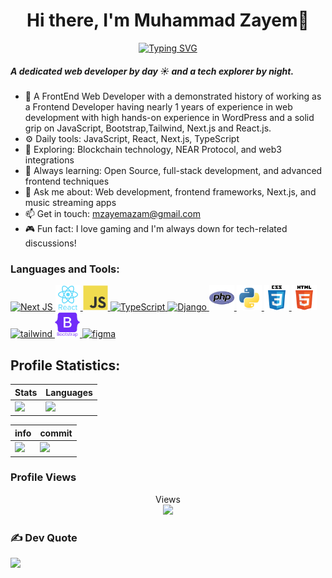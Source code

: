 <!--n### Hi there 👋 -->
<body>
    <div align="center">
      <h1 color=#F7CC18FF> Hi there, I'm Muhammad Zayem👋<a href="#"></h1>
    </div>
  <p align="center">
  <a href="https://git.io/typing-svg"><img src="https://readme-typing-svg.herokuapp.com?font=sans-serif+fonts&weight=800&size=24&duration=2000&pause=1000&color=F7CC18&center=true&vCenter=true&width=435&lines=Web+Developer;FrontEnd+Developer;Intern+at+Near+Builders;Computer+Science+2024;Student+at+IUB;" alt="Typing SVG" /></a>
  </p>

##### A dedicated web developer by day ☀️ and a tech explorer by night.
- 🔭 A FrontEnd Web Developer with a demonstrated history of working as a Frontend Developer having nearly 1 years of experience in web development with high hands-on experience in WordPress and a solid grip on JavaScript, Bootstrap,Tailwind, Next.js and React.js.
- ⚙️ Daily tools: JavaScript, React, Next.js, TypeScript
- 🔭 Exploring: Blockchain technology, NEAR Protocol, and web3 integrations
- 🌱 Always learning: Open Source, full-stack development, and advanced frontend techniques
- 💬 Ask me about: Web development, frontend frameworks, Next.js, and music streaming apps
- 📫 Get in touch: [mzayemazam@gmail.com](mailto:mzayemazam@gmail.com)
- 🎮 Fun fact: I love gaming and I'm always down for tech-related discussions!

<!-- ### Connect with me:

[![website](./img/globe-light.svg)](https://techstersol.com)
[![website](./img/globe-dark.svg)](https://theprofessoruzair.blogspot.com/)
&nbsp;&nbsp;
[![website](./img/youtube-light.svg)](https://www.youtube.com/channel/UCDBJYC_ehaftLeVrwXi7PXg)
[![website](./img/youtube-dark.svg)](https://www.youtube.com/channel/UCDBJYC_ehaftLeVrwXi7PXg)
&nbsp;&nbsp;
[![website](./img/twitter-light.svg)](https://twitter.com/uzair98740890)
[![website](./img/twitter-dark.svg)](https://twitter.com/uzair98740890)
&nbsp;&nbsp;
[![website](./img/linkedin-light.svg)](https://www.linkedin.com/in/uzair-sarfraz-b3393521b/)
[![website](./img/linkedin-dark.svg)](https://www.linkedin.com/in/uzair-sarfraz-b3393521b/)
&nbsp;&nbsp;
[![website](./img/instagram-light.svg)](https://www.instagram.com/professoruzair93/)
[![website](./img/instagram-dark.svg)](https://www.instagram.com/professoruzair93/)
-->
### Languages and Tools:

<p align='left'>
 <!-- <a href="https://angular.io" target="_blank" rel="noreferrer">
    <img
      src="https://angular.io/assets/images/logos/angular/angular.svg"
      alt="angular"
      width="40"
      height="40"
    />
  </a> -->

  <a href="https://nextjs.org" target="_blank" rel="noreferrer">
    <img
      src="https://cdn.worldvectorlogo.com/logos/next-js.svg"
      alt="Next JS"
      width="40"
      height="40"
    />
  </a> 
  <a href="https://reactjs.org/" target="_blank" rel="noreferrer">
    <img
      src="https://raw.githubusercontent.com/devicons/devicon/master/icons/react/react-original-wordmark.svg"
      alt="react"
      width="40"
      height="40"
    />
  </a>
  <a
    href="https://developer.mozilla.org/en-US/docs/Web/JavaScript"
    target="_blank"
    rel="noreferrer"
  >
    <img
      src="https://raw.githubusercontent.com/devicons/devicon/master/icons/javascript/javascript-original.svg"
      alt="javascript"
      width="40"
      height="40"
    />
  </a>
  <a
    href="https://www.typescriptlang.org/"
    target="_blank"
    rel="noreferrer"
  >
    <img
      src="https://cdn.iconscout.com/icon/free/png-256/free-typescript-logo-icon-download-in-svg-png-gif-file-formats--technology-social-media-company-brand-vol-7-pack-logos-icons-2945272.png"
      alt="TypeScript"
      width="40"
      height="40"
    />
  </a>

  <a href="https://www.djangoproject.com" target="_blank" rel="noreferrer">
    <img
      src="https://svgrepo.com/show/353657/django-icon.svg"
      alt="Django"
      width="40"
      height="40"
    />
  </a>

  <a href="https://www.php.net" target="_blank" rel="noreferrer">
    <img
      src="https://raw.githubusercontent.com/devicons/devicon/master/icons/php/php-original.svg"
      alt="php"
      width="40"
      height="40"
    />
  </a>
  <a href="https://www.python.org" target="_blank" rel="noreferrer">
    <img
      src="https://raw.githubusercontent.com/devicons/devicon/master/icons/python/python-original.svg"
      alt="python"
      width="40"
      height="40"
    />
  </a>
    <a href="https://www.w3schools.com/css/" target="_blank" rel="noreferrer">
    <img
      src="https://raw.githubusercontent.com/devicons/devicon/master/icons/css3/css3-original-wordmark.svg"
      alt="css3"
      width="40"
      height="40"
    />
  </a>
  <a href="https://www.w3.org/html/" target="_blank" rel="noreferrer">
    <img
      src="https://raw.githubusercontent.com/devicons/devicon/master/icons/html5/html5-original-wordmark.svg"
      alt="html5"
      width="40"
      height="40"
    />
  </a>
  
  <a href="https://tailwindcss.com/" target="_blank" rel="noreferrer">
    <img
      src="https://www.vectorlogo.zone/logos/tailwindcss/tailwindcss-icon.svg"
      alt="tailwind"
      width="40"
      height="40"
    /> 
  </a>
   <a href="https://getbootstrap.com" target="_blank" rel="noreferrer">
    <img
      src="https://raw.githubusercontent.com/devicons/devicon/master/icons/bootstrap/bootstrap-plain-wordmark.svg"
      alt="bootstrap"
      width="40"
      height="40"
    />
  </a>
   <a href="https://www.figma.com/" target="_blank" rel="noreferrer">
    <img
      src="https://www.vectorlogo.zone/logos/figma/figma-icon.svg"
      alt="figma"
      width="40"
      height="40"
    />
  </a>
</p>

 ## Profile Statistics:
<!-- Stats|Streak|Languages
|---|---|---|
|![](https://github-profile-summary-cards.vercel.app/api/cards/stats?username=mzayem&theme=github)|[![GitHub Streak](https://streak-stats.demolab.com/?user=mzayem&theme=github&hide_border=true&border_radius=32&date_format=j%20M%5B%20Y%5D)](https://git.io/streak-stats)|![](https://github-profile-summary-cards.vercel.app/api/cards/repos-per-language?username=mzayem&theme=github&border=#000)|
-->
Stats|Languages
|---|---|
|![](https://github-profile-summary-cards.vercel.app/api/cards/stats?username=mzayem&theme=github)|![](https://github-profile-summary-cards.vercel.app/api/cards/repos-per-language?username=mzayem&theme=github&border=#000)|

info|commit
|---|---|
|![](http://github-profile-summary-cards.vercel.app/api/cards/profile-details?username=mzayem&theme=github)|![](http://github-profile-summary-cards.vercel.app/api/cards/productive-time?username=mzayem&theme=github&utcOffset=5)|


### Profile Views      
<p align="center"> 
  Views<br>
  <img src="https://profile-counter.glitch.me/mzayem/count.svg" />
</p>

### ✍️ Dev Quote
![](https://quotes-github-readme.vercel.app/api?type=horizontal) 




<!--
# 💫 About Me:

A dedicated web developer by day ☀️ and a tech explorer by night.


- ⚙️ Daily tools: JavaScript, React, Next.js, TypeScript
- 🔭 Exploring: Blockchain technology, NEAR Protocol, and web3 integrations
- 🌱 Always learning: Open Source, full-stack development, and advanced frontend techniques
- 💬 Ask me about: Web development, frontend frameworks, Next.js, and music streaming apps
- 📫 Get in touch: [mzayemazam@gmail.com](mailto:mzayemazam@gmail.com)
- 🎮 Fun fact: I love gaming and I'm always down for tech-related discussions!


## 🌐 Socials:
[![LinkedIn](https://img.shields.io/badge/LinkedIn-%230077B5.svg?logo=linkedin&logoColor=white)](https://linkedin.com/in/muhammad-zayem) [![X](https://img.shields.io/badge/X-black.svg?logo=X&logoColor=white)](https://x.com/@zayem_dev) 

# 💻 Tech Stack:
![JavaScript](https://img.shields.io/badge/javascript-%23323330.svg?style=for-the-badge&logo=javascript&logoColor=%23F7DF1E) ![C#](https://img.shields.io/badge/c%23-%23239120.svg?style=for-the-badge&logo=csharp&logoColor=white) ![HTML5](https://img.shields.io/badge/html5-%23E34F26.svg?style=for-the-badge&logo=html5&logoColor=white) ![PHP](https://img.shields.io/badge/php-%23777BB4.svg?style=for-the-badge&logo=php&logoColor=white) ![TypeScript](https://img.shields.io/badge/typescript-%23007ACC.svg?style=for-the-badge&logo=typescript&logoColor=white) ![.Net](https://img.shields.io/badge/.NET-5C2D91?style=for-the-badge&logo=.net&logoColor=white) ![React](https://img.shields.io/badge/react-%2320232a.svg?style=for-the-badge&logo=react&logoColor=%2361DAFB) ![Next JS](https://img.shields.io/badge/Next-black?style=for-the-badge&logo=next.js&logoColor=white) ![NodeJS](https://img.shields.io/badge/node.js-6DA55F?style=for-the-badge&logo=node.js&logoColor=white) ![WordPress](https://img.shields.io/badge/WordPress-%23117AC9.svg?style=for-the-badge&logo=WordPress&logoColor=white) ![Vue.js](https://img.shields.io/badge/vue.js-%2335495e.svg?style=for-the-badge&logo=vuedotjs&logoColor=%234FC08D) ![TailwindCSS](https://img.shields.io/badge/tailwindcss-%2338B2AC.svg?style=for-the-badge&logo=tailwind-css&logoColor=white) ![Supabase](https://img.shields.io/badge/Supabase-3ECF8E?style=for-the-badge&logo=supabase&logoColor=white) ![Firebase](https://img.shields.io/badge/firebase-a08021?style=for-the-badge&logo=firebase&logoColor=ffcd34) ![MySQL](https://img.shields.io/badge/mysql-4479A1.svg?style=for-the-badge&logo=mysql&logoColor=white) ![Adobe](https://img.shields.io/badge/adobe-%23FF0000.svg?style=for-the-badge&logo=adobe&logoColor=white) ![Figma](https://img.shields.io/badge/figma-%23F24E1E.svg?style=for-the-badge&logo=figma&logoColor=white) ![Notion](https://img.shields.io/badge/Notion-%23000000.svg?style=for-the-badge&logo=notion&logoColor=white)
# 📊 GitHub Stats:
![](https://github-readme-stats.vercel.app/api?username=mzayem&theme=dark&hide_border=false&include_all_commits=false&count_private=false)<br/>

--!>

